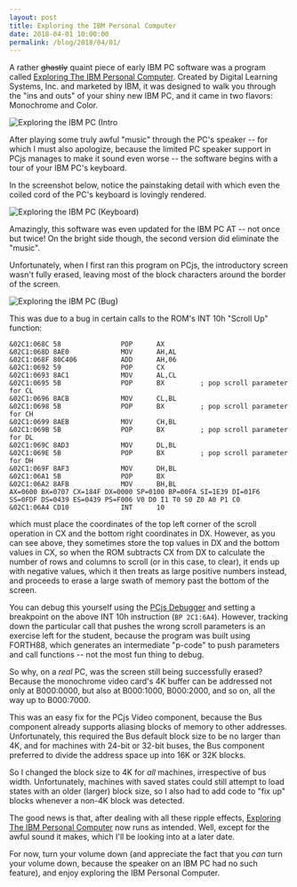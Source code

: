 ```yaml
---
layout: post
title: Exploring the IBM Personal Computer
date: 2018-04-01 10:00:00
permalink: /blog/2018/04/01/
---
```


A rather ~~ghastly~~ quaint piece of early IBM PC software was a program called
[Exploring The IBM Personal Computer](/software/pcx86/demo/ibm/exploring).  Created by Digital Learning Systems, Inc.
and marketed by IBM, it was designed to walk you through the "ins and outs" of your shiny new IBM PC, and it came in
two flavors: Monochrome and Color.

![Exploring the IBM PC (Intro](/blog/images/exploring-the-ibm-pc-intro.jpg)

After playing some truly awful "music" through the PC's speaker -- for which I must also apologize, because the limited
PC speaker support in PCjs manages to make it sound even worse -- the software begins with a tour of your IBM PC's
keyboard.

In the screenshot below, notice the painstaking detail with which even the coiled cord of the PC's keyboard is lovingly
rendered.

![Exploring the IBM PC (Keyboard)](/blog/images/exploring-the-ibm-pc-keyboard.gif)

Amazingly, this software was even updated for the IBM PC AT -- not once but twice!  On the bright side though,
the second version did eliminate the "music".

Unfortunately, when I first ran this program on PCjs, the introductory screen wasn't fully erased, leaving most of
the block characters around the border of the screen.

![Exploring the IBM PC (Bug)](/blog/images/exploring-the-ibm-pc-intro-bug.png)

This was due to a bug in certain calls to the ROM's INT 10h "Scroll Up" function:

    &02C1:068C 58               POP      AX
    &02C1:068D 8AE0             MOV      AH,AL
    &02C1:068F 80C406           ADD      AH,06
    &02C1:0692 59               POP      CX
    &02C1:0693 8AC1             MOV      AL,CL
    &02C1:0695 5B               POP      BX         ; pop scroll parameter for CL
    &02C1:0696 8ACB             MOV      CL,BL
    &02C1:0698 5B               POP      BX         ; pop scroll parameter for CH
    &02C1:0699 8AEB             MOV      CH,BL
    &02C1:069B 5B               POP      BX         ; pop scroll parameter for DL
    &02C1:069C 8AD3             MOV      DL,BL
    &02C1:069E 5B               POP      BX         ; pop scroll parameter for DH
    &02C1:069F 8AF3             MOV      DH,BL
    &02C1:06A1 5B               POP      BX
    &02C1:06A2 8AFB             MOV      BH,BL
    AX=0600 BX=0707 CX=184F DX=0000 SP=0100 BP=00FA SI=1E39 DI=01F6 
    SS=0FDF DS=0439 ES=0439 PS=F006 V0 D0 I1 T0 S0 Z0 A0 P1 C0 
    &02C1:06A4 CD10             INT      10

which must place the coordinates of the top left corner of the scroll operation in CX and the bottom right coordinates
in DX.  However, as you can see above, they sometimes store the top values in DX and the bottom values in CX, so when
the ROM subtracts CX from DX to calculate the number of rows and columns to scroll (or in this case, to clear),
it ends up with negative values, which it then treats as large positive numbers instead, and proceeds to erase a large
swath of memory past the bottom of the screen.

You can debug this yourself using the [PCjs Debugger](/software/pcx86/demo/ibm/exploring/1.00-MDA/?debugger=true)
and setting a breakpoint on the above INT 10h instruction (`BP 2C1:6A4`).  However, tracking down the particular call that pushes
the wrong scroll parameters is an exercise left for the student, because the program was built using FORTH88, which generates
an intermediate "p-code" to push parameters and call functions -- not the most fun thing to debug.

So why, on a *real* PC, was the screen still being successfully erased?  Because the monochrome video card's 4K buffer
can be addressed not only at B000:0000, but also at B000:1000, B000:2000, and so on, all the way up to B000:7000.

This was an easy fix for the PCjs Video component, because the Bus component already supports aliasing blocks of memory
to other addresses.  Unfortunately, this required the Bus default block size to be no larger than 4K, and for machines
with 24-bit or 32-bit buses, the Bus component preferred to divide the address space up into 16K or 32K blocks.

So I changed the block size to 4K for *all* machines, irrespective of bus width.  Unfortunately, machines with saved states
could still attempt to load states with an older (larger) block size, so I also had to add code to "fix up" blocks whenever
a non-4K block was detected.

The good news is that, after dealing with all these ripple effects, [Exploring The IBM Personal Computer](/software/pcx86/demo/ibm/exploring/1.00-MDA/)
now runs as intended.  Well, except for the awful sound it makes, which I'll be looking into at a later date.

For now, turn your volume down (and appreciate the fact that you *can* turn your volume down, because the speaker on
an IBM PC had no such feature), and enjoy exploring the IBM Personal Computer.

